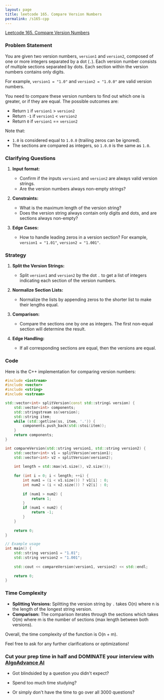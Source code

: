 ```yaml
---
layout: page
title: leetcode 165. Compare Version Numbers
permalink: /s165-cpp
---
```

[Leetcode 165. Compare Version Numbers](https://algoadvance.github.io/algoadvance/l165)
### Problem Statement

You are given two version numbers, `version1` and `version2`, composed of one or more integers separated by a dot (`.`). Each version number consists of multiple sections separated by dots. Each section within the version numbers contains only digits. 

For example, `version1 = "1.0"` and `version2 = "1.0.0"` are valid version numbers.

You need to compare these version numbers to find out which one is greater, or if they are equal. The possible outcomes are:
- Return `1` if `version1` > `version2`
- Return `-1` if `version1` < `version2`
- Return `0` if `version1` == `version2`

Note that:
- `1.0` is considered equal to `1.0.0` (trailing zeros can be ignored).
- The sections are compared as integers, so `1.0.0` is the same as `1.0`.

### Clarifying Questions

1. **Input format:**
   - Confirm if the inputs `version1` and `version2` are always valid version strings.
   - Are the version numbers always non-empty strings?

2. **Constraints:**
   - What is the maximum length of the version string?
   - Does the version string always contain only digits and dots, and are sections always non-empty?

3. **Edge Cases:**
   - How to handle leading zeros in a version section? For example, `version1 = "1.01"`, `version2 = "1.001"`.

### Strategy

1. **Split the Version Strings:**
   - Split `version1` and `version2` by the dot `.` to get a list of integers indicating each section of the version numbers.
   
2. **Normalize Section Lists:**
   - Normalize the lists by appending zeros to the shorter list to make their lengths equal.
   
3. **Comparison:**
   - Compare the sections one by one as integers. The first non-equal section will determine the result.
   
4. **Edge Handling:**
   - If all corresponding sections are equal, then the versions are equal.

### Code

Here is the C++ implementation for comparing version numbers:

```cpp
#include <iostream>
#include <vector>
#include <string>
#include <sstream>

std::vector<int> splitVersion(const std::string& version) {
    std::vector<int> components;
    std::stringstream ss(version);
    std::string item;
    while (std::getline(ss, item, '.')) {
        components.push_back(std::stoi(item));
    }
    return components;
}

int compareVersion(std::string version1, std::string version2) {
    std::vector<int> v1 = splitVersion(version1);
    std::vector<int> v2 = splitVersion(version2);
    
    int length = std::max(v1.size(), v2.size());
    
    for (int i = 0; i < length; ++i) {
        int num1 = (i < v1.size()) ? v1[i] : 0;
        int num2 = (i < v2.size()) ? v2[i] : 0;
        
        if (num1 > num2) {
            return 1;
        }
        if (num1 < num2) {
            return -1;
        }
    }
    
    return 0;
}

// Example usage
int main() {
    std::string version1 = "1.01";
    std::string version2 = "1.001";
    
    std::cout << compareVersion(version1, version2) << std::endl;
    
    return 0;
}
```

### Time Complexity

- **Splitting Versions:** Splitting the version string by `.` takes O(n) where n is the length of the longest string version.
- **Comparison:** The comparison iterates through the sections which takes O(m) where m is the number of sections (max length between both versions).

Overall, the time complexity of the function is O(n + m).

Feel free to ask for any further clarifications or optimizations!


### Cut your prep time in half and DOMINATE your interview with [AlgoAdvance AI](https://algoAdvance.com)

- Got blindsided by a question you didn't expect?

- Spend too much time studying?

- Or simply don't have the time to go over all 3000 questions?

